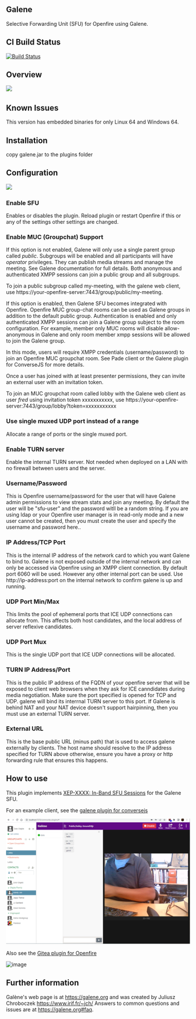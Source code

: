 ## Galene
Selective Forwarding Unit (SFU) for Openfire using Galene.

## CI Build Status

[![Build Status](https://github.com/igniterealtime/openfire-galene-plugin/workflows/Java%20CI/badge.svg)](https://github.com/igniterealtime/openfire-galene-plugin/actions)

## Overview
<img src="https://igniterealtime.github.io/openfire-galene-plugin/galene-summary.png" />

## Known Issues

This version has embedded binaries for only Linux 64 and Windows 64.

## Installation

copy galene.jar to the plugins folder

## Configuration

<img src="https://user-images.githubusercontent.com/110731/259781570-5a9a2918-ca51-4bed-80f0-b50db7aa63cb.png" />

### Enable SFU
Enables or disables the plugin. Reload plugin or restart Openfire if this or any of the settings other settings are changed.

### Enable MUC (Groupchat) Support
If this option is not enabled, Galene will only use a single parent group called *public*. Subgroups will be enabled and all participants will have *operator* privileges. They can publish media streams and manage the meeting. See Galene documentation for full details. Both anonymous and  authenticated XMPP sessions can join a public group and all subgroups. 

To join a public subgroup called my-meeting, with the galene web client, use https://your-openfire-server:7443/group/public/my-meeting. 

If this option is enabled, then Galene SFU becomes integrated with Openfire. Openfire MUC group-chat rooms can be used as Galene groups in addition to the default public group. Authentication is enabled and only authenticated XMPP sessions can join a Galene group subject to the room configuration. For example, member only MUC rooms will disable allow-anonymous in Galene and only room member xmpp sessions will be allowed to join the Galene group.

In this mode, users will require XMPP credentials (username/password) to join an Openfire MUC groupchat room. See Pade client or the Galene plugin for ConverseJS for more details.

Once a user has joined with at least presenter permissions, they can invite an external user with an invitation token.

To join an MUC groupchat room called lobby with the Galene web client as user *fred* using invitation token xxxxxxxxxxx, use https://your-openfire-server:7443/group/lobby?token=xxxxxxxxxxx

### Use single muxed UDP port instead of a range
Allocate a range of ports or the single muxed port.

### Enable TURN server
Enable the internal TURN server. Not needed when deployed on a LAN with no firewall between users and the server.

### Username/Password
This is Openfire username/password for the user that will have Galene admin permissions to view stream stats and join any meeting. By default the user will be "sfu-user" and the password witll be a random string. If you are using ldap or your Openfire user manager is in read-only mode and a new user cannot be created, then you must create the user and specify the username and password here..

### IP Address/TCP Port
This is the internal IP address of the network card to which you want Galene to bind to. Galene is not exposed outside of the internal network and can only be accessed via Openfire using an XMPP client connection. By default port 6060 will be used. However any other internal port can be used. Use http://ip-address:port on the internal network to confirm galene is up and running.

### UDP Port Min/Max
This limits the pool of ephemeral ports that ICE UDP connections can allocate from. This affects both host candidates, and the local address of server reflexive candidates.

### UDP Port Mux
This is the single UDP port that ICE UDP connections will be allocated.

### TURN IP Address/Port
This is the public IP address of the FQDN of your openfire server that will be exposed to client web browsers when they ask for ICE canndidates during media negotiation. Make sure the port specified is opened for TCP and UDP. galene will bind its interrnal TURN server to this port. If Galene is behind NAT and your NAT device doesn't support hairpinning, then you must use an external TURN server. 

### External URL
This is the base public URL (minus path) that is used to access galene externally by clients. The host name should resolve to the IP address specified for TURN above otherwise, ensure you have a proxy or http forwarding rule that ensures this happens.

## How to use

This plugin implements [XEP-XXXX: In-Band SFU Sessions](https://igniterealtime.github.io/openfire-galene-plugin/xep/xep-xxx-sfu_01-01.xml) for the Galene SFU. 

For an example client, see the [galene plugin for conversejs](https://github.com/conversejs/community-plugins/tree/master/packages/galene)

<img src="https://github.com/conversejs/community-plugins/blob/master/packages/galene/galene.png?raw=true" />

Also see the [Gitea plugin for Openfire](https://github.com/igniterealtime/openfire-zgitea-plugin)

![image](https://user-images.githubusercontent.com/110731/180422009-3ef9255b-0f27-4b93-b06a-f250aeaf69c1.png)

## Further information

Galène's web page is at <https://galene.org> and was created by Juliusz Chroboczek <https://www.irif.fr/~jch/>
Answers to common questions and issues are at <https://galene.org#faq>.


